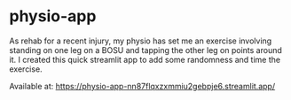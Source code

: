 # physio-app

As rehab for a recent injury, my physio has set me an exercise involving standing on one leg on a BOSU and tapping the other leg on points around it. I created this quick streamlit app to add some randomness and time the exercise.

Available at: https://physio-app-nn87flqxzxmmiu2gebpje6.streamlit.app/
